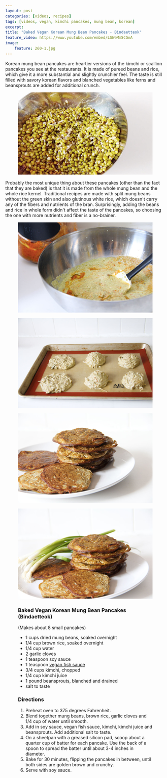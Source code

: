 ```yaml
---
layout: post
categories: [videos, recipes]
tags: [videos, vegan, kimchi pancakes, mung bean, korean]
excerpt: 
title: "Baked Vegan Korean Mung Bean Pancakes - Bindaetteok"
feature_video: https://www.youtube.com/embed/LSWeMmSCGnA
image:
    feature: 260-1.jpg
---
```


Korean mung bean pancakes are heartier versions of the kimchi or scallion pancakes you see at the restaurants.  It is made of pureed beans and rice, which give it a more substantial and slightly crunchier feel.  The taste is still filled with savory korean flavors and blanched vegetables like ferns and beansprouts are added for additional crunch.

<figure>
    <img src="/images/260-7.jpg">
</figure> 

Probably the most unique thing about these pancakes (other than the fact that they are baked) is that it is made from the whole mung bean and the whole rice kernel.  Traditional recipes are made with split mung beans without the green skin and also glutinous white rice, which doesn't carry any of the fibers and nutrients of the bran.  Surprisingly, adding the beans and rice in whole form didn't affect the taste of the pancakes, so choosing the one with more nutrients and fiber is a no-brainer. 


<figure>
    <img src="/images/260-2.jpg">
</figure> 

<figure>
    <img src="/images/260-4.jpg">
</figure> 

<figure>
    <img src="/images/260-6.jpg">
</figure> 

<figure>
    <img src="/images/260-5.jpg">
</figure> 


<figure class="ingredients" markdown="1">

### Baked Vegan Korean Mung Bean Pancakes (Bindaetteok)

(Makes about 8 small pancakes)

- 1 cups dried mung beans, soaked overnight
- 1/4 cup brown rice, soaked overnight
- 1/4 cup water
- 2 garlic cloves
- 1 teaspoon soy sauce
- 1 teaspoon [vegan fish sauce](http://eastmeetskitchen.com/videos/recipes/the-ultimate-vegan-fish-sauce/)
- 3/4 cups kimchi, chopped
- 1/4 cup kimchi juice
- 1 pound  beansprouts, blanched and drained
- salt to taste
</figure>

<figure class="directions" markdown="1">

### Directions

1. Preheat oven to 375 degrees Fahrenheit.
2. Blend together mung beans, brown rice, garlic cloves and 1/4 cup of water until smooth. 
3. Add in soy sauce, vegan fish sauce, kimchi, kimchi juice and beansprouts.  Add additional salt to taste.
4. On a sheetpan with a greased silicon pad, scoop about a quarter cup of batter for each pancake.  Use the back of a spoon to spread the batter until about 3-4 inches in diameter.
5. Bake for 30 minutes, flipping the pancakes in between, until both sides are golden brown and crunchy.
6. Serve with soy sauce.

</figure>